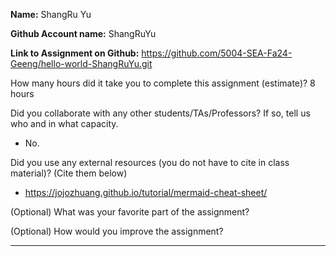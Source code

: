 **Name:** ShangRu Yu

**Github Account name:** ShangRuYu

**Link to Assignment on Github:** https://github.com/5004-SEA-Fa24-Geeng/hello-world-ShangRuYu.git

How many hours did it take you to complete this assignment (estimate)? 8 hours

Did you collaborate with any other students/TAs/Professors? If so, tell us who and in what
capacity.

* No.
  
Did you use any external resources (you do not have to cite in class material)? (Cite them below)

* https://jojozhuang.github.io/tutorial/mermaid-cheat-sheet/


(Optional) What was your favorite part of the assignment?

(Optional) How would you improve the assignment?

---
